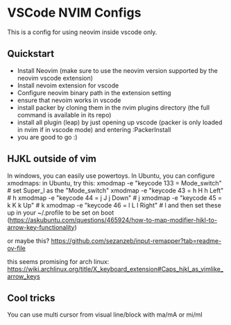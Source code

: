 # VSCode NVIM Configs
This is a config for using neovim inside vscode only.

## Quickstart
- Install Neovim (make sure to use the neovim version supported by the neovim vscode extension)
- Install nevoim extension for vscode
- Configure neovim binary path in the extension setting
- ensure that nevoim works in vscode
- install packer by cloning them in the nvim plugins directory (the full command is available in its repo)
- install all plugin (leap) by just opening up vscode (packer is only loaded in nvim if in vscode mode) and entering :PackerInstall
- you are good to go :)


## HJKL outside of vim
In windows, you can easily use powertoys. In Ubuntu, you can configure xmodmaps:
in Ubuntu, try this:
xmodmap -e "keycode 133 = Mode_switch" # set Super_l as the "Mode_switch"
xmodmap -e "keycode 43 = h H h Left" # h
xmodmap -e "keycode 44 = j J j Down" # j
xmodmap -e "keycode 45 = k K k Up" # k
xmodmap -e "keycode 46 = l L l Right" # l
and then set these up in your ~/.profile to be set on boot
(https://askubuntu.com/questions/465924/how-to-map-modifier-hjkl-to-arrow-key-functionality)

or maybe this?
https://github.com/sezanzeb/input-remapper?tab=readme-ov-file

this seems promising for arch linux:
https://wiki.archlinux.org/title/X_keyboard_extension#Caps_hjkl_as_vimlike_arrow_keys


## Cool tricks
You can use multi cursor from visual line/block with ma/mA or mi/mI
